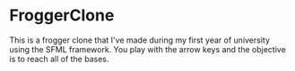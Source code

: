 # FroggerClone
This is a frogger clone that I've made during my first year of university using the SFML framework. You play with the arrow keys and the objective is to reach all of the bases.
